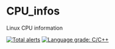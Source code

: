 # CPU_infos
Linux CPU information

[![Total alerts](https://img.shields.io/lgtm/alerts/g/NorianGuernine/CPU_infos.svg?logo=lgtm&logoWidth=18)](https://lgtm.com/projects/g/NorianGuernine/CPU_infos/alerts/)
[![Language grade: C/C++](https://img.shields.io/lgtm/grade/cpp/g/NorianGuernine/CPU_infos.svg?logo=lgtm&logoWidth=18)](https://lgtm.com/projects/g/NorianGuernine/CPU_infos/context:cpp)

